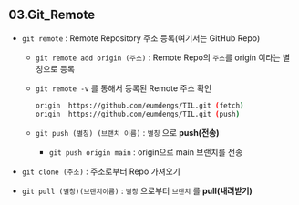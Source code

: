 ## 03.Git_Remote

- `git remote` : Remote Repository 주소 등록(여기서는 GitHub Repo)

  - `git remote add origin (주소)` : Remote Repo의 `주소`를 origin 이라는 별칭으로 등록

  - `git remote -v` 를 통해서 등록된 Remote 주소 확인

    ```bash
    origin  https://github.com/eumdengs/TIL.git (fetch)
    origin  https://github.com/eumdengs/TIL.git (push)
    ```

    

  - `git push (별칭) (브랜치 이름)` : `별칭` 으로 **push(전송)** 

    - `git push origin main` : origin으로 main 브랜치를 전송

      

- `git clone (주소)` : 주소로부터 Repo 가져오기
- `git pull (별칭)(브랜치이름)` : `별칭` 으로부터 `브랜치` 를 **pull(내려받기)**